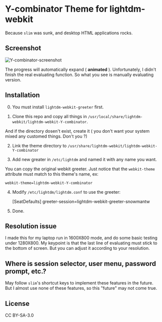 # Y-combinator Theme for lightdm-webkit

Because `slim` was sunk, and desktop HTML applications rocks.

## Screenshot

![Y-combinator-screenshot]()

The progress will automatically expand ( **animated** ).
Unfortunately, I didn't finish the real evaluating function.
So what you see is manually evaluating version. 

## Installation

0. You must install `lightdm-webkit-greeter` first.

1. Clone this repo and copy all things in `/usr/local/share/lightdm-webkit/lightdm-webkit-Y-combinator`.

And if the directory dosen't exist, create it ( you don't want your system mixed any customed things. Don't you ?)

2. Link the theme directory to `/usr/share/lightdm-webkit/lightdm-webkit-Y-combinator`

3. Add new greater in `/etc/lightdm` and named it with any name you want.

You can copy the original webkit greeter.
Just notice that the `webkit-theme` attribute must match to this theme's name, ex:

    webkit-theme=lightdm-webkit-Y-combinator

4. Modify `/etc/lightdm/lightdm.conf` to use the greeter:

    [SeatDefaults]
    greeter-session=lightdm-webkit-greeter-snowmantw

5. Done.


## Resolution issue

I made this for my laptop run in 1600X800 mode, and do some basic testing under 1280X800.
My keypoint is that the last line of evaluating must stick to the bottom of screen.
But you can adjust it according to your resolution.

## Where is session selector, user menu, password prompt, etc.?  

May follow `slim`'s shortcut keys to implement these features in the future.
But I almost use none of these features, so this "future" may not come true. 

## License

CC BY-SA-3.0
